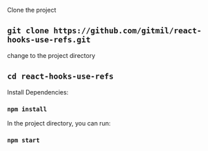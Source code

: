 
Clone the project

## `git clone https://github.com/gitmil/react-hooks-use-refs.git`

change to the project directory

## `cd react-hooks-use-refs`

Install Dependencies:

### `npm install`

In the project directory, you can run:

### `npm start`